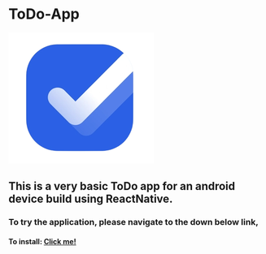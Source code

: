 # ToDo-App
![icon](/assets/app-icon.png)

## This is a very basic ToDo app for an android device build using ReactNative.
### To try the application, please navigate to the down below link,
#### To install: [Click me! ](https://expo.dev/accounts/alok-karn/projects/ToDo/builds/fb1c5d7c-9f7a-4f8e-bc97-c0260bb961df)
